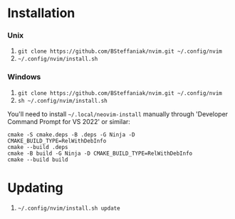 # Installation

### Unix

1. `git clone https://github.com/BSteffaniak/nvim.git ~/.config/nvim`
1. `~/.config/nvim/install.sh`

### Windows

1. `git clone https://github.com/BSteffaniak/nvim.git ~/.config/nvim`
1. `sh ~/.config/nvim/install.sh`

You'll need to install `~/.local/neovim-install` manually through 'Developer Command Prompt for VS 2022' or similar:

```
cmake -S cmake.deps -B .deps -G Ninja -D CMAKE_BUILD_TYPE=RelWithDebInfo
cmake --build .deps
cmake -B build -G Ninja -D CMAKE_BUILD_TYPE=RelWithDebInfo
cmake --build build
```

# Updating

1. `~/.config/nvim/install.sh update`
